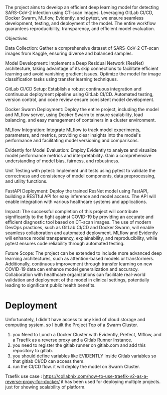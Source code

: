 The project aims to develop an efficient deep learning model for detecting SARS-CoV-2 infection using CT-scan images. Leveraging GitLab CI/CD, Docker Swarm, MLflow, Evidently, and pytest, we ensure seamless development, testing, and deployment of the model. The entire workflow guarantees reproducibility, transparency, and efficient model evaluation.

Objectives:

Data Collection: Gather a comprehensive dataset of SARS-CoV-2 CT-scan images from Kaggle, ensuring diverse and balanced samples.

Model Development: Implement a Deep Residual Network (ResNet) architecture, taking advantage of its skip connections to facilitate efficient learning and avoid vanishing gradient issues. Optimize the model for image classification tasks using transfer learning techniques.

GitLab CI/CD Setup: Establish a robust continuous integration and continuous deployment pipeline using GitLab CI/CD. Automated testing, version control, and code review ensure consistent model development.

Docker Swarm Deployment: Deploy the entire project, including the model and MLflow server, using Docker Swarm to ensure scalability, load balancing, and easy management of containers in a cluster environment.

MLflow Integration: Integrate MLflow to track model experiments, parameters, and metrics, providing clear insights into the model's performance and facilitating model versioning and comparisons.

Evidently for Model Evaluation: Employ Evidently to analyze and visualize model performance metrics and interpretability. Gain a comprehensive understanding of model bias, fairness, and robustness.

Unit Testing with pytest: Implement unit tests using pytest to validate the correctness and consistency of model components, data preprocessing, and utility functions.

FastAPI Deployment: Deploy the trained ResNet model using FastAPI, building a RESTful API for easy inference and model access. The API will enable integration with various healthcare systems and applications.

Impact:
The successful completion of this project will contribute significantly to the fight against COVID-19 by providing an accurate and efficient diagnostic tool based on CT-scan images. The use of modern DevOps practices, such as GitLab CI/CD and Docker Swarm, will enable seamless collaboration and automated deployment. MLflow and Evidently will enhance model transparency, explainability, and reproducibility, while pytest ensures code reliability through automated testing.

Future Scope:
The project can be extended to include more advanced deep learning architectures, such as attention-based models or transformers. Additionally, continuous improvement through transfer learning on new COVID-19 data can enhance model generalization and accuracy. Collaboration with healthcare organizations can facilitate real-world validation and deployment of the model in clinical settings, potentially leading to significant public health benefits.

# Deployment
Unfortunately, I didn't have access to any kind of cloud storage and computing system. so I built the Project Top of a Swarm Cluster.
1. you Need to Lunch a Docker Cluster with Evidently, Prefect, Mlflow, and a Traefik as a reverse proxy and a Gitlab Runner Instance.
2. you need to register the gitlab runner on gitlab.com and add this repository to gitlab.
3. you should define variables like EVIDENTLY inside Gitlab variables so that gitlab CI/CD can access them.
4. run the CI/CD flow. it will deploy the model on Swarm Cluster.

Traefik use case : https://collabnix.com/how-to-use-traefik-v2-as-a-reverse-proxy-for-docker/
it has been used for deploying multiple projects. just for showing scalability of platform.
